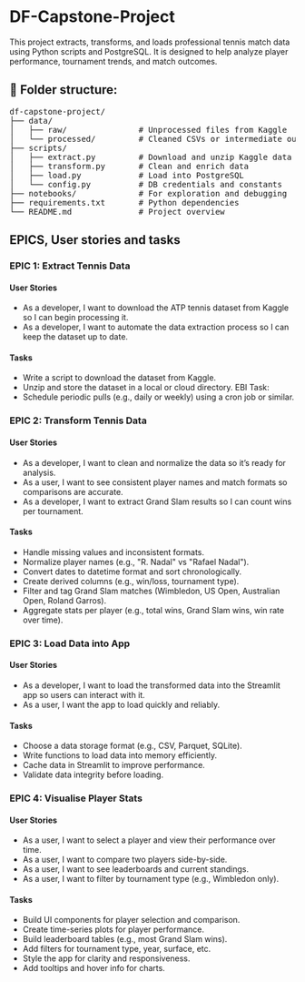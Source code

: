 # DF-Capstone-Project
This project extracts, transforms, and loads professional tennis match data using Python scripts and PostgreSQL. 
It is designed to help analyze player performance, tournament trends, and match outcomes.

## 📁 Folder structure:
<pre>
df-capstone-project/
├── data/
│   ├── raw/               # Unprocessed files from Kaggle
│   └── processed/         # Cleaned CSVs or intermediate outputs
├── scripts/
│   ├── extract.py         # Download and unzip Kaggle data
│   ├── transform.py       # Clean and enrich data
│   ├── load.py            # Load into PostgreSQL
│   └── config.py          # DB credentials and constants
├── notebooks/             # For exploration and debugging
├── requirements.txt       # Python dependencies
└── README.md              # Project overview
</pre>

## EPICS, User stories and tasks
### EPIC 1: Extract Tennis Data
#### User Stories
- As a developer, I want to download the ATP tennis dataset from Kaggle so I can begin processing it.
- As a developer, I want to automate the data extraction process so I can keep the dataset up to date.

#### Tasks
- Write a script to download the dataset from Kaggle.
- Unzip and store the dataset in a local or cloud directory.
EBI Task:
- Schedule periodic pulls (e.g., daily or weekly) using a cron job or similar.

### EPIC 2: Transform Tennis Data
#### User Stories
- As a developer, I want to clean and normalize the data so it’s ready for analysis.
- As a user, I want to see consistent player names and match formats so comparisons are accurate.
- As a developer, I want to extract Grand Slam results so I can count wins per tournament.

#### Tasks
- Handle missing values and inconsistent formats.
- Normalize player names (e.g., "R. Nadal" vs "Rafael Nadal").
- Convert dates to datetime format and sort chronologically.
- Create derived columns (e.g., win/loss, tournament type).
- Filter and tag Grand Slam matches (Wimbledon, US Open, Australian Open, Roland Garros).
- Aggregate stats per player (e.g., total wins, Grand Slam wins, win rate over time).

### EPIC 3: Load Data into App
#### User Stories
- As a developer, I want to load the transformed data into the Streamlit app so users can interact with it.
- As a user, I want the app to load quickly and reliably.

#### Tasks
- Choose a data storage format (e.g., CSV, Parquet, SQLite).
- Write functions to load data into memory efficiently.
- Cache data in Streamlit to improve performance.
- Validate data integrity before loading.

### EPIC 4: Visualise Player Stats
#### User Stories
- As a user, I want to select a player and view their performance over time.
- As a user, I want to compare two players side-by-side.
- As a user, I want to see leaderboards and current standings.
- As a user, I want to filter by tournament type (e.g., Wimbledon only).

#### Tasks
- Build UI components for player selection and comparison.
- Create time-series plots for player performance.
- Build leaderboard tables (e.g., most Grand Slam wins).
- Add filters for tournament type, year, surface, etc.
- Style the app for clarity and responsiveness.
- Add tooltips and hover info for charts.
















